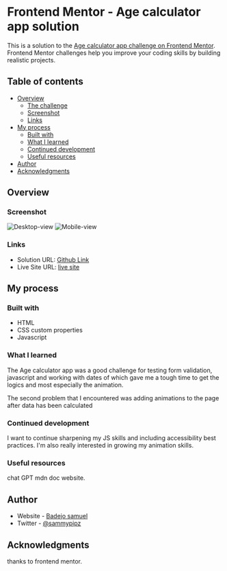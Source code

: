 # Frontend Mentor - Age calculator app solution

This is a solution to the [Age calculator app challenge on Frontend Mentor](https://www.frontendmentor.io/challenges/age-calculator-app-dF9DFFpj-Q). Frontend Mentor challenges help you improve your coding skills by building realistic projects. 

## Table of contents

- [Overview](#overview)
  - [The challenge](#the-challenge)
  - [Screenshot](#screenshot)
  - [Links](#links)
- [My process](#my-process)
  - [Built with](#built-with)
  - [What I learned](#what-i-learned)
  - [Continued development](#continued-development)
  - [Useful resources](#useful-resources)
- [Author](#author)
- [Acknowledgments](#acknowledgments)

## Overview

### Screenshot

![Desktop-view](assets/images/screenshot-desktop.png)
![Mobile-view](assets/images/screenshot-mobile.jpg)

### Links

- Solution URL: [Github Link](https://github.com/Sammyfrosh35/age-calculator-app-main)
- Live Site URL: [live site](https://age-calculator-app-main-lemon.vercel.app/)

## My process

### Built with

- HTML
- CSS custom properties
- Javascript

### What I learned

The Age calculator app was a good challenge for testing form validation, javascript and working with dates of which gave me a tough time to get the logics and most especially the animation.


The second problem that I encountered was adding animations to the page after data has been calculated


### Continued development

I want to continue sharpening my JS skills and including accessibility best practices. I'm also really interested in growing my animation skills.

### Useful resources

chat GPT mdn doc website.

## Author

- Website - [Badejo samuel](https://my-portfolio-three-phi-24.vercel.app/)
- Twitter - [@sammypipz](https://twitter.com/Sammypipz)

## Acknowledgments
thanks to frontend mentor.
